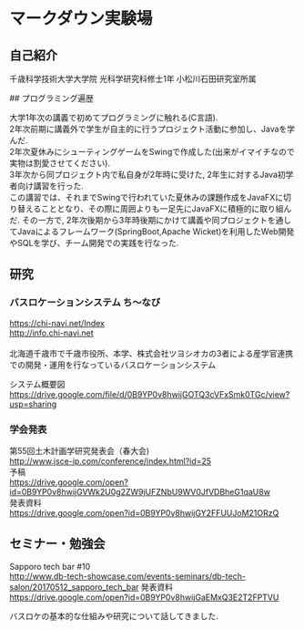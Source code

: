 # マークダウン実験場

## 自己紹介
<p>
千歳科学技術大学大学院 光科学研究科修士1年 小松川石田研究室所属
</p>
## プログラミング遍歴
<p>
大学1年次の講義で初めてプログラミングに触れる(C言語). <br>
2年次前期に講義外で学生が自主的に行うプロジェクト活動に参加し、Javaを学んだ. <br>
2年次夏休みにシューティングゲームをSwingで作成した(出来がイマイチなので実物は割愛させてください). <br>
3年次から同プロジェクト内で私自身が2年時に受けた, 2年生に対するJava初学者向け講習を行った.<br>
この講習では、それまでSwingで行われていた夏休みの課題作成をJavaFXに切り替えることとなり、その際に周囲よりも一足先にJavaFXに積極的に取り組んだ.
その一方で, 2年次後期から3年時後期にかけて講義や同プロジェクトを通してJavaによるフレームワーク(SpringBoot,Apache Wicket)を利用したWeb開発やSQLを学び、チーム開発での実践を行なった.
</p>

## 研究
### バスロケーションシステム ち〜なび
<https://chi-navi.net/Index><br>
<http://info.chi-navi.net><br><br>
北海道千歳市で千歳市役所、本学、株式会社ツヨシオカの3者による産学官連携での開発・運用を行なっているバスロケーションシステム<br>

システム概要図<br>
<https://drive.google.com/file/d/0B9YP0v8hwijGOTQ3cVFxSmk0TGc/view?usp=sharing>

### 学会発表
第55回土木計画学研究発表会（春大会)<br>
<http://www.jsce-ip.com/conference/index.html?id=25><br>
予稿<br>
<https://drive.google.com/open?id=0B9YP0v8hwijGVWk2U0g2ZW9jUFZNbU9WV0JfVDBheG1qaU8w><br>
発表資料<br>
<https://drive.google.com/open?id=0B9YP0v8hwijGY2FFUUJoM21ORzQ><br>

## セミナー・勉強会
Sapporo tech bar #10<br>
<http://www.db-tech-showcase.com/events-seminars/db-tech-salon/20170512_sapporo_tech_bar>
発表資料<br>
<https://drive.google.com/open?id=0B9YP0v8hwijGaEMxQ3E2T2FPTVU>

バスロケの基本的な仕組みや研究について話してきました.
